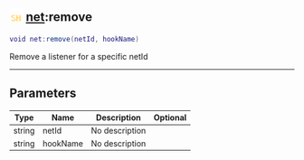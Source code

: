 ## <img src="../../.gitbook/assets/shared.png" width="24" height=24 /> [net](https://iaswiki.rawr.dev/readme/net):remove

```lua
void net:remove(netId, hookName)
```

Remove a listener for a specific netId

------
## Parameters

| Type   | Name | Description | Optional |
| ------ | ---- | ----------- | -------: |
| string | netId | No description |  |
| string | hookName | No description |  |

